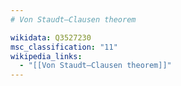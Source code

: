 ```yaml
---
# Von Staudt–Clausen theorem

wikidata: Q3527230
msc_classification: "11"
wikipedia_links:
  - "[[Von Staudt–Clausen theorem]]"
---
```

